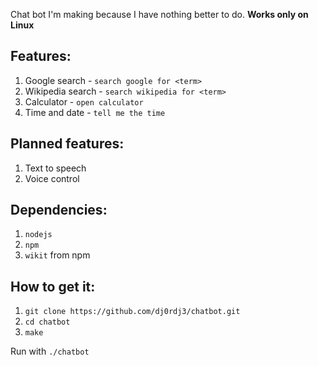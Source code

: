 Chat bot I'm making because I have nothing better to do.
**Works only on Linux**

## Features:
1. Google search - ```search google for <term>```
2. Wikipedia search - ```search wikipedia for <term>```
3. Calculator - ```open calculator```
4. Time and date - ```tell me the time```

## Planned features:
1. Text to speech
2. Voice control

## Dependencies:
1. ```nodejs```
2. ```npm```
3. ```wikit``` from npm

## How to get it:
1. ```git clone https://github.com/dj0rdj3/chatbot.git```
2. ```cd chatbot```
3. ```make```

Run with ```./chatbot```
